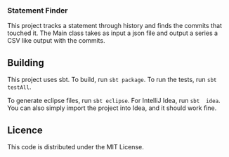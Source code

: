 ### Statement Finder ###

This project tracks a statement through history and finds the commits that
touched it. The Main class takes as input a json file and output a series
a CSV like output with the commits.

## Building ##

This project uses sbt. To build, run `sbt package`. To run the tests, run
`sbt testAll`.

To generate eclipse files, run `sbt eclipse`. For IntelliJ Idea, run `sbt 
idea`. You can also simply import the project into Idea, and it should work
fine.

## Licence ##

This code is distributed under the MIT License.